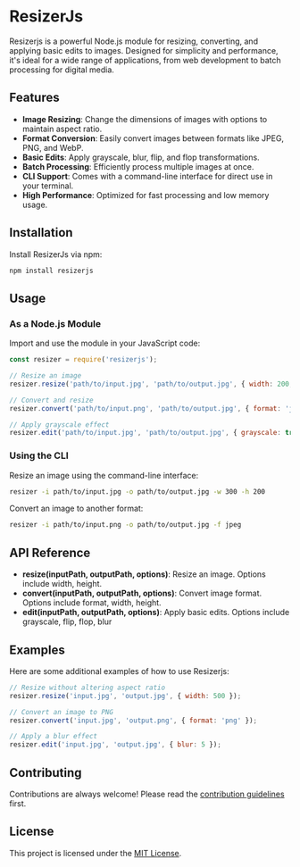 # ResizerJs

Resizerjs is a powerful Node.js module for resizing, converting, and applying basic edits to images. Designed for simplicity and performance, it's ideal for a wide range of applications, from web development to batch processing for digital media.

## Features

- **Image Resizing**: Change the dimensions of images with options to maintain aspect ratio.
- **Format Conversion**: Easily convert images between formats like JPEG, PNG, and WebP.
- **Basic Edits**: Apply grayscale, blur, flip, and flop transformations.
- **Batch Processing**: Efficiently process multiple images at once.
- **CLI Support**: Comes with a command-line interface for direct use in your terminal.
- **High Performance**: Optimized for fast processing and low memory usage.

## Installation

Install ResizerJs via npm:

```bash
npm install resizerjs
```

## Usage

### As a Node.js Module

Import and use the module in your JavaScript code:

```javascript
const resizer = require('resizerjs');

// Resize an image
resizer.resize('path/to/input.jpg', 'path/to/output.jpg', { width: 200, height: 200 });

// Convert and resize
resizer.convert('path/to/input.png', 'path/to/output.jpg', { format: 'jpeg', width: 300 });

// Apply grayscale effect
resizer.edit('path/to/input.jpg', 'path/to/output.jpg', { grayscale: true });

```

### Using the CLI

Resize an image using the command-line interface:

```bash
resizer -i path/to/input.jpg -o path/to/output.jpg -w 300 -h 200
```

Convert an image to another format:
```bash
resizer -i path/to/input.png -o path/to/output.jpg -f jpeg
```

## API Reference
- **resize(inputPath, outputPath, options)**: Resize an image. Options include width, height.
- **convert(inputPath, outputPath, options)**: Convert image format. Options include format, width, height.
- **edit(inputPath, outputPath, options)**: Apply basic edits. Options include grayscale, flip, flop, blur

## Examples
Here are some additional examples of how to use Resizerjs:

```javascript
// Resize without altering aspect ratio
resizer.resize('input.jpg', 'output.jpg', { width: 500 });

// Convert an image to PNG
resizer.convert('input.jpg', 'output.png', { format: 'png' });

// Apply a blur effect
resizer.edit('input.jpg', 'output.jpg', { blur: 5 });

```

## Contributing

Contributions are always welcome! Please read the [contribution guidelines](CONTRIBUTING.md) first.

## License

This project is licensed under the [MIT License](LICENSE).
